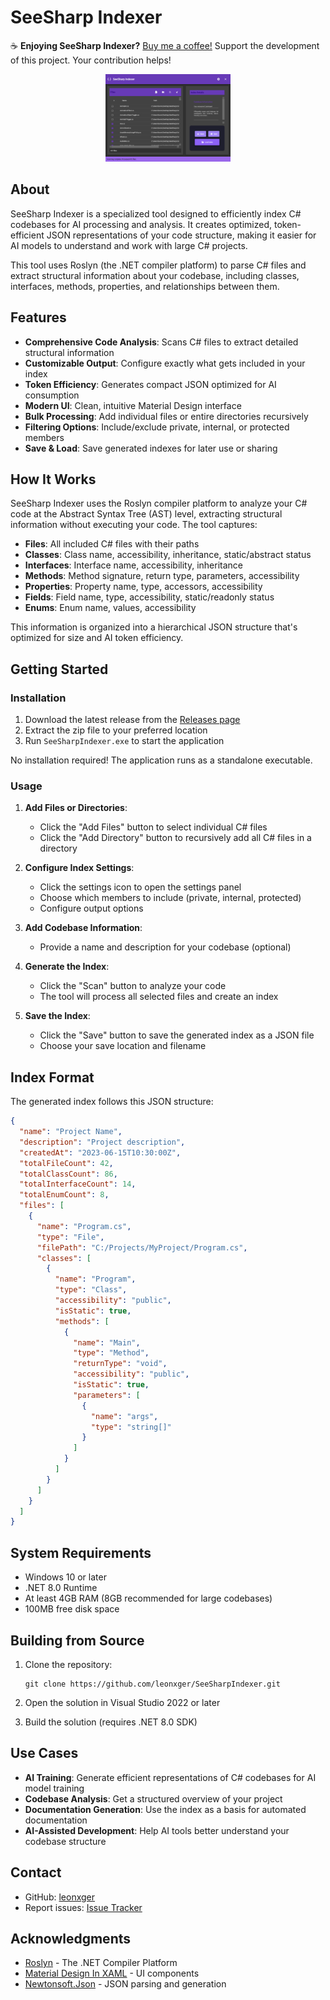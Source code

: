 # SeeSharp Indexer

☕ **Enjoying SeeSharp Indexer?** [Buy me a coffee!](https://buymeacoffee.com/leonxger) Support the development of this project. Your contribution helps!

<p align="center">
  <img src="SeeSharpIndexer.png" alt="SeeSharp Indexer Logo" width="200">
</p>

## About

SeeSharp Indexer is a specialized tool designed to efficiently index C# codebases for AI processing and analysis. It creates optimized, token-efficient JSON representations of your code structure, making it easier for AI models to understand and work with large C# projects.

This tool uses Roslyn (the .NET compiler platform) to parse C# files and extract structural information about your codebase, including classes, interfaces, methods, properties, and relationships between them.

## Features

- **Comprehensive Code Analysis**: Scans C# files to extract detailed structural information
- **Customizable Output**: Configure exactly what gets included in your index
- **Token Efficiency**: Generates compact JSON optimized for AI consumption
- **Modern UI**: Clean, intuitive Material Design interface
- **Bulk Processing**: Add individual files or entire directories recursively
- **Filtering Options**: Include/exclude private, internal, or protected members
- **Save & Load**: Save generated indexes for later use or sharing

## How It Works

SeeSharp Indexer uses the Roslyn compiler platform to analyze your C# code at the Abstract Syntax Tree (AST) level, extracting structural information without executing your code. The tool captures:

- **Files**: All included C# files with their paths
- **Classes**: Class name, accessibility, inheritance, static/abstract status
- **Interfaces**: Interface name, accessibility, inheritance
- **Methods**: Method signature, return type, parameters, accessibility
- **Properties**: Property name, type, accessors, accessibility
- **Fields**: Field name, type, accessibility, static/readonly status
- **Enums**: Enum name, values, accessibility

This information is organized into a hierarchical JSON structure that's optimized for size and AI token efficiency.

## Getting Started

### Installation

1. Download the latest release from the [Releases page](https://github.com/leonxger/SeeSharpIndexer/releases)
2. Extract the zip file to your preferred location
3. Run `SeeSharpIndexer.exe` to start the application

No installation required! The application runs as a standalone executable.

### Usage

1. **Add Files or Directories**:
   - Click the "Add Files" button to select individual C# files
   - Click the "Add Directory" button to recursively add all C# files in a directory

2. **Configure Index Settings**:
   - Click the settings icon to open the settings panel
   - Choose which members to include (private, internal, protected)
   - Configure output options

3. **Add Codebase Information**:
   - Provide a name and description for your codebase (optional)

4. **Generate the Index**:
   - Click the "Scan" button to analyze your code
   - The tool will process all selected files and create an index

5. **Save the Index**:
   - Click the "Save" button to save the generated index as a JSON file
   - Choose your save location and filename

## Index Format

The generated index follows this JSON structure:

```json
{
  "name": "Project Name",
  "description": "Project description",
  "createdAt": "2023-06-15T10:30:00Z",
  "totalFileCount": 42,
  "totalClassCount": 86,
  "totalInterfaceCount": 14,
  "totalEnumCount": 8,
  "files": [
    {
      "name": "Program.cs",
      "type": "File",
      "filePath": "C:/Projects/MyProject/Program.cs",
      "classes": [
        {
          "name": "Program",
          "type": "Class",
          "accessibility": "public",
          "isStatic": true,
          "methods": [
            {
              "name": "Main",
              "type": "Method",
              "returnType": "void",
              "accessibility": "public",
              "isStatic": true,
              "parameters": [
                {
                  "name": "args",
                  "type": "string[]"
                }
              ]
            }
          ]
        }
      ]
    }
  ]
}
```

## System Requirements

- Windows 10 or later
- .NET 8.0 Runtime
- At least 4GB RAM (8GB recommended for large codebases)
- 100MB free disk space

## Building from Source

1. Clone the repository:
   ```
   git clone https://github.com/leonxger/SeeSharpIndexer.git
   ```

2. Open the solution in Visual Studio 2022 or later

3. Build the solution (requires .NET 8.0 SDK)

## Use Cases

- **AI Training**: Generate efficient representations of C# codebases for AI model training
- **Codebase Analysis**: Get a structured overview of your project
- **Documentation Generation**: Use the index as a basis for automated documentation
- **AI-Assisted Development**: Help AI tools better understand your codebase structure

## Contact

- GitHub: [leonxger](https://github.com/leonxger)
- Report issues: [Issue Tracker](https://github.com/leonxger/SeeSharpIndexer/issues)

## Acknowledgments

- [Roslyn](https://github.com/dotnet/roslyn) - The .NET Compiler Platform
- [Material Design In XAML](https://github.com/MaterialDesignInXAML/MaterialDesignInXamlToolkit) - UI components
- [Newtonsoft.Json](https://www.newtonsoft.com/json) - JSON parsing and generation 
